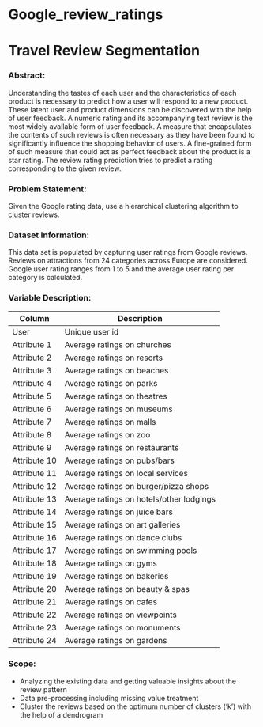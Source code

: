 # Google_review_ratings


# Travel Review Segmentation

### Abstract:
Understanding the tastes of each user and the characteristics of each product is necessary to predict how a user will respond to a new product. These latent user and product dimensions can be discovered with the help of user feedback. A numeric rating and its accompanying text review is the most widely available form of user feedback. A measure that encapsulates the contents of such reviews is often necessary as they have been found to significantly influence the shopping behavior of users. A fine-grained form of such measure that could act as perfect feedback about the product is a star rating. The review rating prediction tries to predict a rating corresponding to the given review.

### Problem Statement:
Given the Google rating data, use a hierarchical clustering algorithm to cluster reviews.

### Dataset Information:
This data set is populated by capturing user ratings from Google reviews. Reviews on attractions from 24 categories across Europe are considered. Google user rating ranges from 1 to 5 and the average user rating per category is calculated.

### Variable Description:
| Column | Description |
|--|--|
| User | Unique user id |
| Attribute 1 | Average ratings on churches |
| Attribute 2 | Average ratings on resorts |
| Attribute 3 | Average ratings on beaches|
| Attribute 4 | Average ratings on parks |
| Attribute 5 | Average ratings on theatres |
| Attribute 6 | Average ratings on museums |
| Attribute 7 | Average ratings on malls |
| Attribute 8 | Average ratings on zoo |
| Attribute 9 | Average ratings on restaurants |
| Attribute 10 | Average ratings on pubs/bars |
| Attribute 11 | Average ratings on local services |
| Attribute 12 | Average ratings on burger/pizza shops |
| Attribute 13 | Average ratings on hotels/other lodgings |
| Attribute 14 | Average ratings on juice bars |
| Attribute 15 | Average ratings on art galleries |
| Attribute 16 | Average ratings on dance clubs |
| Attribute 17 | Average ratings on swimming pools |
| Attribute 18 | Average ratings on gyms |
| Attribute 19 | Average ratings on bakeries |
| Attribute 20 | Average ratings on beauty & spas |
| Attribute 21 | Average ratings on cafes |
| Attribute 22 | Average ratings on viewpoints |
| Attribute 23 | Average ratings on monuments |
| Attribute 24 |Average ratings on gardens |


### Scope:
- Analyzing the existing data and getting valuable insights about the review pattern
- Data pre-processing including missing value treatment
- Cluster the reviews based on the optimum number of clusters (‘k’) with the help of a dendrogram

